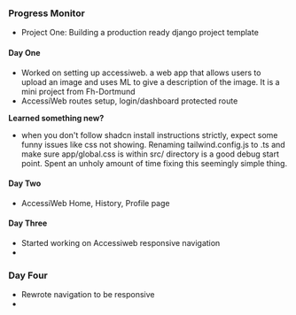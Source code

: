 ### Progress Monitor

- Project One: Building a production ready django project template


#### Day One
- Worked on setting up accessiweb. a web app that allows users to upload an image and uses ML to give a description of the image. It is a mini project from Fh-Dortmund
- AccessiWeb routes setup, login/dashboard protected route


**Learned something new?**
- when you don't follow shadcn install instructions strictly, expect some funny issues like css not showing. Renaming tailwind.config.js to .ts and make sure app/global.css is within src/ directory is a good debug start point. Spent an unholy amount of time fixing this seemingly simple thing.


#### Day Two
- AccessiWeb Home, History, Profile page

#### Day Three
- Started working on Accessiweb responsive navigation
- 

### Day Four
- Rewrote navigation to be responsive
- 